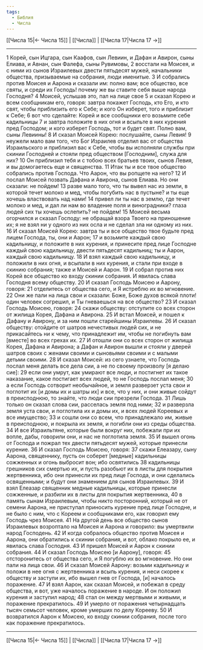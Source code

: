 ```yaml
---
tags:
  - Библия
  - Числа
---
```

[[Числа 15|← Числа 15]] | [[Числа]] | [[Числа 17|Числа 17 →]]

---
1 Корей, сын Ицгара, сын Каафов, сын Левиин, и Дафан и Авирон, сыны Елиава, и Авнан, сын Фалефа, сыны Рувимовы,
2 восстали на Моисея, и с ними из сынов Израилевых двести пятьдесят мужей, начальники общества, призываемые на собрания, люди именитые.
3 И собрались против Моисея и Аарона и сказали им: полно вам; все общество, все святы, и среди их Господь! почему же вы ставите себя выше народа Господня?
4 Моисей, услышав это, пал на лице свое
5 и сказал Корею и всем сообщникам его, говоря: завтра покажет Господь, кто Его, и кто свят, чтобы приблизить его к Себе; и кого Он изберет, того и приблизит к Себе;
6 вот что сделайте: Корей и все сообщники его возьмите себе кадильницы
7 и завтра положите в них огня и всыпьте в них курения пред Господом; и кого изберет Господь, тот и будет свят. Полно вам, сыны Левиины!
8 И сказал Моисей Корею: послушайте, сыны Левия!
9 неужели мало вам того, что Бог Израилев отделил вас от общества Израильского и приблизил вас к Себе, чтобы вы исполняли службы при скинии Господней и стояли пред обществом [Господним], служа для них?
10 Он приблизил тебя и с тобою всех братьев твоих, сынов Левия, и вы домогаетесь еще и священства.
11 Итак ты и все твое общество собрались против Господа. Что Аарон, что вы ропщете на него?
12 И послал Моисей позвать Дафана и Авирона, сынов Елиава. Но они сказали: не пойдем!
13 разве мало того, что ты вывел нас из земли, в которой течет молоко и мед, чтобы погубить нас в пустыне? и ты еще хочешь властвовать над нами!
14 привел ли ты нас в землю, где течет молоко и мед, и дал ли нам во владение поля и виноградники? глаза людей сих ты хочешь ослепить? не пойдем!
15 Моисей весьма огорчился и сказал Господу: не обращай взора Твоего на приношение их; я не взял ни у одного из них осла и не сделал зла ни одному из них.
16 И сказал Моисей Корею: завтра ты и все общество твое будьте пред лицем Господа, ты, они и Аарон;
17 и возьмите каждый свою кадильницу, и положите в них курения, и принесите пред лице Господне каждый свою кадильницу, двести пятьдесят кадильниц; ты и Аарон, каждый свою кадильницу.
18 И взял каждый свою кадильницу, и положили в них огня, и всыпали в них курения, и стали при входе в скинию собрания; также и Моисей и Аарон.
19 И собрал против них Корей все общество ко входу скинии собрания. И явилась слава Господня всему обществу.
20 И сказал Господь Моисею и Аарону, говоря:
21 отделитесь от общества сего, и Я истреблю их во мгновение.
22 Они же пали на лица свои и сказали: Боже, Боже духов всякой плоти! один человек согрешил, и Ты гневаешься на все общество?
23 И сказал Господь Моисею, говоря:
24 скажи обществу: отступите со всех сторон от жилища Корея, Дафана и Авирона.
25 И встал Моисей, и пошел к Дафану и Авирону, и за ним пошли старейшины Израилевы.
26 И сказал обществу: отойдите от шатров нечестивых людей сих, и не прикасайтесь ни к чему, что принадлежит им, чтобы не погибнуть вам [вместе] во всех грехах их.
27 И отошли они со всех сторон от жилища Корея, Дафана и Авирона; а Дафан и Авирон вышли и стояли у дверей шатров своих с женами своими и сыновьями своими и с малыми детьми своими.
28 И сказал Моисей: из сего узнаете, что Господь послал меня делать все дела сии, а не по своему произволу [я делаю сие]:
29 если они умрут, как умирают все люди, и постигнет их такое наказание, какое постигает всех людей, то не Господь послал меня;
30 а если Господь сотворит необычайное, и земля разверзет уста свои и поглотит их [и домы их и шатры их] и все, что у них, и они живые сойдут в преисподнюю, то знайте, что люди сии презрели Господа.
31 Лишь только он сказал слова сии, расселась земля под ними;
32 и разверзла земля уста свои, и поглотила их и домы их, и всех людей Кореевых и все имущество;
33 и сошли они со всем, что принадлежало им, живые в преисподнюю, и покрыла их земля, и погибли они из среды общества.
34 И все Израильтяне, которые были вокруг них, побежали при их вопле, дабы, говорили они, и нас не поглотила земля.
35 И вышел огонь от Господа и пожрал тех двести пятьдесят мужей, которые принесли курение.
36 И сказал Господь Моисею, говоря:
37 скажи Елеазару, сыну Аарона, священнику, пусть он соберет [медные] кадильницы сожженных и огонь выбросит вон; ибо освятились
38 кадильницы грешников сих смертью их, и пусть разобьют их в листы для покрытия жертвенника, ибо они принесли их пред лице Господа, и они сделались освященными; и будут они знамением для сынов Израилевых.
39 И взял Елеазар священник медные кадильницы, которые принесли сожженные, и разбили их в листы для покрытия жертвенника,
40 в память сынам Израилевым, чтобы никто посторонний, который не от семени Аарона, не приступал приносить курение пред лице Господне, и не было с ним, что с Кореем и сообщниками его, как говорил ему Господь чрез Моисея.
41 На другой день все общество сынов Израилевых возроптало на Моисея и Аарона и говорило: вы умертвили народ Господень.
42 И когда собралось общество против Моисея и Аарона, они обратились к скинии собрания, и вот, облако покрыло ее, и явилась слава Господня.
43 И пришел Моисей и Аарон к скинии собрания.
44 И сказал Господь Моисею [и Аарону], говоря:
45 отсторонитесь от общества сего, и Я погублю их во мгновение. Но они пали на лица свои.
46 И сказал Моисей Аарону: возьми кадильницу и положи в нее огня с жертвенника и всыпь курения, и неси скорее к обществу и заступи их, ибо вышел гнев от Господа, [и] началось поражение.
47 И взял Аарон, как сказал Моисей, и побежал в среду общества, и вот, уже началось поражение в народе. И он положил курения и заступил народ;
48 стал он между мертвыми и живыми, и поражение прекратилось.
49 И умерло от поражения четырнадцать тысяч семьсот человек, кроме умерших по делу Корееву.
50 И возвратился Аарон к Моисею, ко входу скинии собрания, после того как поражение прекратилось.

---
[[Числа 15|← Числа 15]] | [[Числа]] | [[Числа 17|Числа 17 →]]